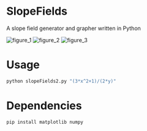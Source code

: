 # SlopeFields
A slope field generator and grapher written in Python

![figure_1](https://cloud.githubusercontent.com/assets/5304541/12697204/5f73cdd8-c74b-11e5-9cff-0c7e8f0818c0.png)
![figure_2](https://cloud.githubusercontent.com/assets/5304541/12697203/5f633db0-c74b-11e5-95fd-1a486c8d801a.png)
![figure_3](https://cloud.githubusercontent.com/assets/5304541/12697274/672e5154-c74d-11e5-98da-6cfe54eabce3.png)


# Usage

``` bash
python slopeFields2.py "(3*x^2+1)/(2*y)"
```

# Dependencies 

``` bash
pip install matplotlib numpy
```
